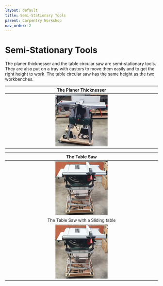 ```yaml
---
layout: default
title: Semi-Stationary Tools
parent: Carpentry Workshop
nav_order: 2
---
```

# Semi-Stationary Tools

The planer thicknesser and the table circular saw are semi-stationary tools.
They are also put on a tray with castors to move them easily and to get the right height to work.
The table circular saw has the same height as the two workbenches.


|                                  The Planer Thicknesser                                  |
|:----------------------------------------------------------------------------------------:|
|     <img alt="image" height="35%" src="/media/Planer Thicknesser.jpg" width="35%"/>      |


|                                      The Table Saw                                       |
|:----------------------------------------------------------------------------------------:|
|  <img alt="image" height="35%" src="/media/Semi-Stationary Table Saw.jpg" width="35%"/>  |
|                            The Table Saw with a Sliding table                            |
|  <img alt="image" height="35%" src="/media/Semi-Stationary Table Saw.jpg" width="35%"/>  |
